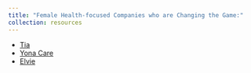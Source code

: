 ```yaml
---
title: "Female Health-focused Companies who are Changing the Game:"
collection: resources
---
```

* [Tia](https://www.asktia.com/)
* [Yona Care](https://yonacare.com/)
* [Elvie](https://www.elvie.com/en-us/)

